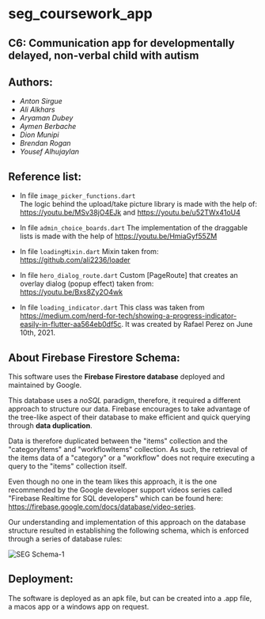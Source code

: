 # seg_coursework_app


## C6: Communication app for developmentally delayed, non-verbal child with autism



## Authors:

- *Anton Sirgue*
- *Ali Alkhars*
- *Aryaman Dubey*
- *Aymen Berbache*
- *Dion Munipi*
- *Brendan Rogan*
- *Yousef Alhujaylan*


## Reference list:

- In file `image_picker_functions.dart`    
    The logic behind the upload/take picture library is made with the help of: https://youtu.be/MSv38jO4EJk and https://youtu.be/u52TWx41oU4

- In file `admin_choice_boards.dart`
    The implementation of the draggable lists is made with the help of https://youtu.be/HmiaGyf55ZM

- In file `loadingMixin.dart`
    Mixin taken from: https://github.com/ali2236/loader

- In file `hero_dialog_route.dart`
    Custom [PageRoute] that creates an overlay dialog (popup effect) taken from: https://youtu.be/Bxs8Zy2O4wk

- In file `loading_indicator.dart`
    This class was taken from https://medium.com/nerd-for-tech/showing-a-progress-indicator-easily-in-flutter-aa564eb0df5c.
    It was created by Rafael Perez on June 10th, 2021.

## About Firebase Firestore Schema:
This software uses the **Firebase Firestore database** deployed and maintained by Google. 

This database uses a *noSQL* paradigm, therefore, it required a different approach to structure our data. Firebase encourages to take advantage of the tree-like aspect of their database to make efficient and quick querying through **data duplication**. 

Data is therefore duplicated between the "items" collection and the "categoryItems" and "workflowItems" collection. As such, the retrieval of the items data of a "category" or a "workflow" does not require executing a query to the "items" collection itself. 

Even though no one in the team likes this approach, it is the one recommended by the Google developer support videos series called "Firebase Realtime for SQL developers" which can be found here: https://firebase.google.com/docs/database/video-series. 

Our understanding and implementation of this approach on the database structure resulted in establishing the following schema, which is enforced through a series of database rules:

![SEG Schema-1](https://user-images.githubusercontent.com/34315087/226924575-46036104-0cc3-40af-976c-b9438c49f04c.jpg)


## Deployment:
The software is deployed as an apk file, but can be created into a .app file, a macos app or a windows app on request.
